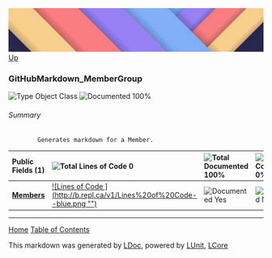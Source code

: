 ![](../Content/LDoc-banner-small.png "")
[Up](../LDoc.md)

### GitHubMarkdown_MemberGroup

![Type Object Class](http://b.repl.ca/v1/Type-Object%20Class-blue.png "") ![Documented 100%](http://b.repl.ca/v1/Documented-100%25-brightgreen.png "")




###### Summary

            Generates markdown for a Member.
            

Public   Fields (1) | ![Total Lines of Code 0](http://b.repl.ca/v1/Total%20Lines%20of%20Code-0-blue.png "") | ![Total Documented 100%](http://b.repl.ca/v1/Total%20Documented-100%25-brightgreen.png "") | ![Total Coverage 0%](http://b.repl.ca/v1/Total%20Coverage-0%25-red.png "")
:---  | :---  | :---  | :--- 
**[Members](GitHubMarkdown_MemberGroup_Members.md)** | [![Lines of Code ](http://b.repl.ca/v1/Lines%20of%20Code--blue.png &quot;&quot;)](../Markdown/GitHubMarkdown_MemberGroup.cs) | ![Documented Yes](http://b.repl.ca/v1/Documented-Yes-brightgreen.png "") | ![Covered No](http://b.repl.ca/v1/Covered-No-red.png "")




---

[Home](../../README.md) [Table of Contents](../../TableOfContents.md)

This markdown was generated by [LDoc](https://github.com/CodeSingularity/LDoc), powered by [LUnit](https://github.com/CodeSingularity/LUnit), [LCore](https://github.com/CodeSingularity/LCore)
